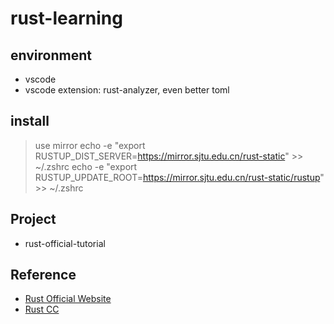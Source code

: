 # rust-learning


## environment

- vscode
- vscode extension: rust-analyzer, even better toml

## install 

> use mirror
> echo -e "export RUSTUP_DIST_SERVER=https://mirror.sjtu.edu.cn/rust-static" >> ~/.zshrc
> echo -e "export RUSTUP_UPDATE_ROOT=https://mirror.sjtu.edu.cn/rust-static/rustup" >> ~/.zshrc

## Project

- rust-official-tutorial

## Reference

- [Rust Official Website](https://www.rust-lang.org/)
- [Rust CC](https://rustcc.cn/)